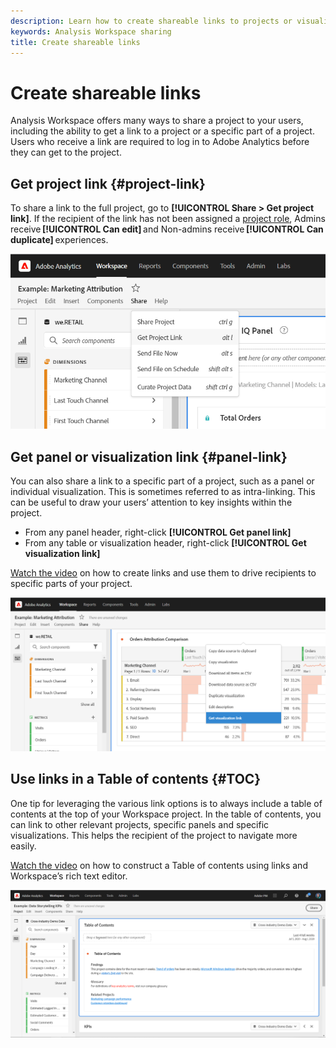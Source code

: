 ```yaml
---
description: Learn how to create shareable links to projects or visualizations
keywords: Analysis Workspace sharing
title: Create shareable links
---
```


# Create shareable links

Analysis Workspace offers many ways to share a project to your users, including the ability to get a link to a project or a specific part of a project. Users who receive a link are required to log in to Adobe Analytics before they can get to the project. 

## Get project link {#project-link} 

To share a link to the full project, go to **[!UICONTROL Share > Get project link]**. If the recipient of the link has not been assigned a [project role](https://docs.adobe.com/content/help/en/analytics/analyze/analysis-workspace/curate-share/share-projects.html), Admins receive **[!UICONTROL Can edit]** and Non-admins receive **[!UICONTROL Can duplicate]** experiences. 

![](assets/get-project-link.png)

## Get panel or visualization link {#panel-link} 

You can also share a link to a specific part of a project, such as a panel or individual visualization. This is sometimes referred to as intra-linking. This can be useful to draw your users’ attention to key insights within the project.  

* From any panel header, right-click **[!UICONTROL Get panel link]** 
* From any table or visualization header, right-click **[!UICONTROL Get visualization link]** 

[Watch the video](https://www.youtube.com/watch?v=lvmAdKNfWQw) on how to create links and use them to drive recipients to specific parts of your project. 

![](assets/get-viz-link.png)

## Use links in a Table of contents {#TOC} 

One tip for leveraging the various link options is to always include a table of contents at the top of your Workspace project. In the table of contents, you can link to other relevant projects, specific panels and specific visualizations. This helps the recipient of the project to navigate more easily.  

[Watch the video](https://www.youtube.com/watch?v=Xo6fTguWm-M) on how to construct a Table of contents using links and Workspace’s rich text editor. 

![](assets/toc.png)